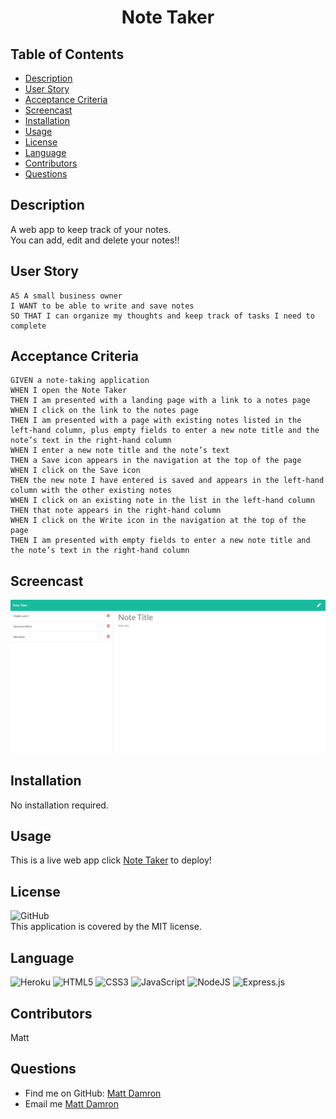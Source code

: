 <h1 align="center">
Note Taker
</h1>

## Table of Contents
- [Description](#description)
- [User Story](#user-story)
- [Acceptance Criteria](#Acceptance-criteria)
- [Screencast](#screencast)
- [Installation](#installation)
- [Usage](#usage)
- [License](#license)
- [Language](#language)
- [Contributors](#contributors)
- [Questions](#questions)

## Description
A web app to keep track of your notes.<br />
You can add, edit and delete your notes!!

## User Story
```
AS A small business owner
I WANT to be able to write and save notes
SO THAT I can organize my thoughts and keep track of tasks I need to complete
```

## Acceptance Criteria
```
GIVEN a note-taking application
WHEN I open the Note Taker
THEN I am presented with a landing page with a link to a notes page
WHEN I click on the link to the notes page
THEN I am presented with a page with existing notes listed in the left-hand column, plus empty fields to enter a new note title and the note’s text in the right-hand column
WHEN I enter a new note title and the note’s text
THEN a Save icon appears in the navigation at the top of the page
WHEN I click on the Save icon
THEN the new note I have entered is saved and appears in the left-hand column with the other existing notes
WHEN I click on an existing note in the list in the left-hand column
THEN that note appears in the right-hand column
WHEN I click on the Write icon in the navigation at the top of the page
THEN I am presented with empty fields to enter a new note title and the note’s text in the right-hand column
```

## Screencast
[![Watch the video](./images/note-taker.png)](https://drive.google.com/file/d/1p1HJg4mqLkZWnnwWoGskG6ujtpeNQXxF/view?usp=sharing)

## Installation
No installation required.

## Usage
This is a live web app click [Note Taker](https://matthewdamron-note-taker.herokuapp.com/) to deploy!

## License
![GitHub](https://img.shields.io/github/license/matthewdamron/note-taker)<br />
This application is covered by the MIT license. 

## Language
<img alt="Heroku" src="https://img.shields.io/badge/heroku%20-%23430098.svg?&style=for-the-badge&logo=heroku&logoColor=white"/>
<img alt="HTML5" src="https://img.shields.io/badge/html5%20-%23E34F26.svg?&style=for-the-badge&logo=html5&logoColor=white"/>
<img alt="CSS3" src="https://img.shields.io/badge/css3%20-%231572B6.svg?&style=for-the-badge&logo=css3&logoColor=white"/>
<img alt="JavaScript" src="https://img.shields.io/badge/javascript%20-%23323330.svg?&style=for-the-badge&logo=javascript&logoColor=%23F7DF1E"/>
<img alt="NodeJS" src="https://img.shields.io/badge/node.js%20-%2343853D.svg?&style=for-the-badge&logo=node.js&logoColor=white"/>
<img alt="Express.js" src="https://img.shields.io/badge/express.js%20-%23404d59.svg?&style=for-the-badge"/>

## Contributors
Matt

## Questions
- Find me on GitHub: [Matt Damron](https://github.com/matthewdamron)<br />
- Email me [Matt Damron](mailto:mattdamron@msn.com)